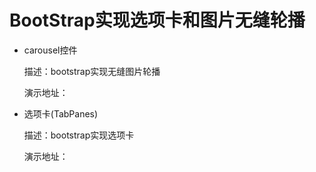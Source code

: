 # BootStrap实现选项卡和图片无缝轮播

- carousel控件

	描述：bootstrap实现无缝图片轮播

	演示地址：[<i class="icon-external-link icon-2x" style="font-size: 16px;"></i>](https://haochn.github.io/demo/BootStrap/PicSwitch.html)

- 选项卡(TabPanes)

	描述：bootstrap实现选项卡

	演示地址：[<i class="icon-external-link icon-2x" style="font-size: 16px;"></i>](https://haochn.github.io/demo/BootStrap/TabPanes.html)
